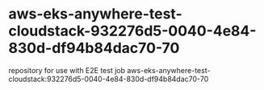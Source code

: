 # aws-eks-anywhere-test-cloudstack-932276d5-0040-4e84-830d-df94b84dac70-70
repository for use with E2E test job aws-eks-anywhere-test-cloudstack:932276d5-0040-4e84-830d-df94b84dac70-70
